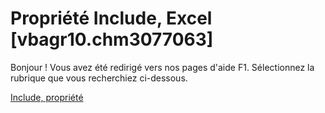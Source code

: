 
# Propriété Include, Excel [vbagr10.chm3077063]

Bonjour ! Vous avez été redirigé vers nos pages d'aide F1. Sélectionnez la rubrique que vous recherchiez ci-dessous.

[Include, propriété](http://msdn.microsoft.com/library/ed92c49d-88fc-7f44-15cf-0641032157b2%28Office.15%29.aspx)
